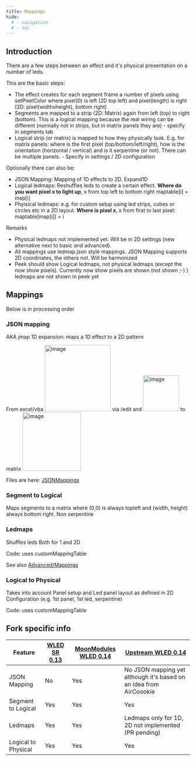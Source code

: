 ```yaml
---
title: Mappings
hide:
  # - navigation
  # - toc
---
```


## Introduction

There are a few steps between an effect and it's physical presentation on a number of leds.

This are the basic steps:

* The effect creates for each segment frame a number of pixels using setPixelColor where pixel(0) is left (2D top left) and pixel(length) is right (2D: pixel(widthxheight), bottom right)
* Segments are mapped to a strip (2D: Matrix) again from left (top) to right (bottom). This is a logical mapping because the real wiring can be different (normally not in strips, but in matrix panels they are) - specify in segments tab
*  Logical strip (or matrix) is mapped to how they physically look. E.g. for matrix panels: where is the first pixel (top/bottom/left/right), how is the orientation (horizontal / vertical) and is it serpentine (or not). There can be multiple panels. - Specify in settings / 2D configuration

Optionally there can also be:

* JSON Mapping: Mapping of 1D effects to 2D. Expand1D
* Logical ledmaps: Reshuffles leds to create a certain effect. **Where do you want pixel x to light up**, x from top left to bottom right maptable[i] = map[i]
* Phyisical ledmaps: e.g. for custom setup using led strips, cubes or circles etc in a 2D layout. **Where is pixel x**, x from first to last pixel: maptable[map[i]] = i

Remarks

* Physical ledmaps not implemented yet. Will be in 2D settings (new alternative next to basic and advanced).
* All mappings use ledmap<x>.json style mappings. JSON Mapping supports 2D coordinates, the others not. Will be harmonized
* Peek should show Logical ledmaps, not physical ledmaps (except the now show pixels). Currently now show pixels are shown (not shown ;-) ) ledmaps are not shown in peek yet

## Mappings
Below is in processing order

### JSON mapping
AKA jmap
1D expansion: maps a 1D effect to a 2D pattern

From excel/vba <img width="181" alt="image" src="https://user-images.githubusercontent.com/1737159/188688306-b5a5e7d8-3172-43b8-9f53-778ff9a2df3b.png"> via /edit and <img width="98" alt="image" src="https://user-images.githubusercontent.com/1737159/188688993-34c73f35-b642-4120-b31d-c87ea58ea10e.png">
 to matrix <img width="160" alt="image" src="https://user-images.githubusercontent.com/1737159/188688601-73a9e7f8-34d9-463f-9ec3-1cacaea13d6b.png">

Files are here: [JSONMappings](https://github.com/MoonModules/WLED-Effects/tree/master/JSONMappings)

### Segment to Logical
Maps segments to a matrix where (0,0) is always topleft and (width, height) always bottom right.
Non serpentine

### Ledmaps
Shuffles leds
Both for 1 and 2D

Code: uses customMappingTable

See also [Advanced/Mappings](https://mm.kno.wled.ge/advanced/mapping/)

### Logical to Physical
Takes into account Panel setup and Led panel layout as defined in 2D Configuration (e.g. 1st panel, 1st led, serpentine)

Code: uses customMappingTable


## Fork specific info

| Feature | [WLED SR 0.13](https://github.com/atuline/WLED/tree/dev) | [MoonModules WLED 0.14](https://github.com/MoonModules/WLED/tree/mdev) | [Upstream WLED 0.14](https://github.com/Aircoookie/WLED) |
|---|---|---|---|
JSON Mapping|No|Yes|No JSON mapping yet although it's based on an idea from AirCoookie 
Segment to Logical|Yes|Yes|Yes
Ledmaps|Yes|Yes|Ledmaps only for 1D, 2D not implemented (PR pending)
Logical to Physical|Yes|Yes|Yes

